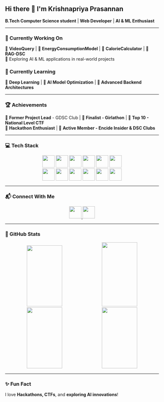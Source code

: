 ## Hi there 👋 I'm Krishnapriya Prasannan  
**B.Tech Computer Science student** | **Web Developer** | **AI & ML Enthusiast**  

---

### 🚀 Currently Working On  
🔹 **VideoQuery** | 🔹 **EnergyConsumptionModel** | 🔹 **CalorieCalculator** | 🔹 **RAG-DSC**  
🔹 Exploring AI & ML applications in real-world projects  

### 📖 Currently Learning  
🔹 **Deep Learning** | 🔹 **AI Model Optimization** | 🔹 **Advanced Backend Architectures**  

---

### 🏆 Achievements  
🔹 **Former Project Lead** - GDSC Club | 🔹 **Finalist - Girlathon** | 🔹 **Top 10 - National Level CTF**  
🔹 **Hackathon Enthusiast** | 🔹 **Active Member - Encide Insider & DSC Clubs**  

---

### 💻 Tech Stack  
<div align="center">  
  <img src="https://img.shields.io/badge/Python-3776AB?style=for-the-badge&logo=python&logoColor=white" height="40" />  
  <img src="https://img.shields.io/badge/TensorFlow-FF6F00?style=for-the-badge&logo=tensorflow&logoColor=white" height="40" />  
  <img src="https://img.shields.io/badge/PyTorch-EE4C2C?style=for-the-badge&logo=pytorch&logoColor=white" height="40" />  
  <img src="https://img.shields.io/badge/Scikit--Learn-F7931E?style=for-the-badge&logo=scikit-learn&logoColor=white" height="40" />  
  <img src="https://img.shields.io/badge/Pandas-150458?style=for-the-badge&logo=pandas&logoColor=white" height="40" />  
  <img src="https://img.shields.io/badge/NumPy-013243?style=for-the-badge&logo=numpy&logoColor=white" height="40" />  
</div>

<div align="center">  
  <img src="https://img.shields.io/badge/React-20232A?style=for-the-badge&logo=react&logoColor=61DAFB" height="40" />  
  <img src="https://img.shields.io/badge/Node.js-43853D?style=for-the-badge&logo=node.js&logoColor=white" height="40" />  
  <img src="https://img.shields.io/badge/Tailwind_CSS-38B2AC?style=for-the-badge&logo=tailwind-css&logoColor=white" height="40" />  
  <img src="https://img.shields.io/badge/MySQL-4479A1?style=for-the-badge&logo=mysql&logoColor=white" height="40" />  
  <img src="https://img.shields.io/badge/MongoDB-4EA94B?style=for-the-badge&logo=mongodb&logoColor=white" height="40" />  
  <img src="https://img.shields.io/badge/Next.js-000000?style=for-the-badge&logo=next.js&logoColor=white" height="40" />  
</div>

---

### 📬 Connect With Me  
<div align="center">
  <a href="https://linkedin.com/in/krishnapriya-prasannan">
    <img src="https://img.shields.io/badge/LinkedIn-0A66C2?style=for-the-badge&logo=linkedin&logoColor=white" height="40" />
  </a>
  <a href="mailto:krishnapriyaprasannan1@gmail.com">
    <img src="https://img.shields.io/badge/Email-D14836?style=for-the-badge&logo=gmail&logoColor=white" height="40" />
  </a>
</div>

---

### 🎯 GitHub Stats  

<div align="center">
  <img src="https://github-readme-stats.vercel.app/api?username=Krishnapriya-prasannan&show_icons=true&theme=radical" width="48%" height="200" />
  <img src="https://github-readme-streak-stats.herokuapp.com/?user=Krishnapriya-prasannan&theme=radical" width="48%" height="210" />
</div>

<div align="center">
  <img src="https://github-readme-stats.vercel.app/api/top-langs/?username=Krishnapriya-prasannan&layout=compact&theme=radical" width="48%" height="200" />
  <img src="https://github-readme-activity-graph.vercel.app/graph?username=Krishnapriya-prasannan&theme=radical" width="48%" height="200" />
</div>

---

### ✨ Fun Fact  
I love **Hackathons, CTFs**, and **exploring AI innovations**!
